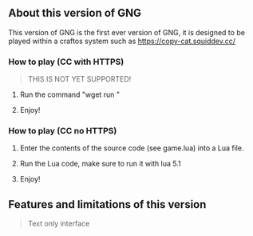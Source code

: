 ## About this version of GNG
This version of GNG is the first ever version of GNG,
it is designed to be played within a craftos system such as https://copy-cat.squiddev.cc/
### How to play (CC with HTTPS)
>THIS IS NOT YET SUPPORTED!
1. Run the command "wget run <url>"

2. Enjoy!
### How to play (CC no HTTPS)
1. Enter the contents of the source code (see game.lua) into a Lua file.

2. Run the Lua code, make sure to run it with lua 5.1

3. Enjoy!
## Features and limitations of this version
>Text only interface
